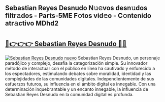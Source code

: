 ## Sebastian Reyes Desnudo N𝚞𝚎vos desn𝚞dos filtr𝚊dos - Parts-5ME F𝚘tos vid𝚎o - C𝚘ntenido atr𝚊ctivo MDhd2

# <h2><a href="http://mb3krla.tromn.icu/?c=Sebastian+Reyes+Desnudo">🔗👉👉👉 Sebastian Reyes Desnudo 🔗🔗</a></h2>

[![Sebastian Reyes Desnudo nuevo](https://i.imgur.com/pEAQMta.gif)](http://mb3krla.tromn.icu/?c=Sebastian+Reyes+Desnudo)
Sebastian Reyes Desnudo, un personaje paradójico y complejo, desafía la categorización simple. Su innovador método de interactuar con el público en línea ha cautivado y enfurecido a los espectadores, estimulando debates sobre moralidad, identidad y las complejidades de las comunidades digitales. Independientemente de sus esfuerzos futuros, su influencia en el ámbito digital es innegable. Con una determinación inquebrantable y un encanto innegable, la influencia de Sebastian Reyes Desnudo en la comunidad digital es profunda.

